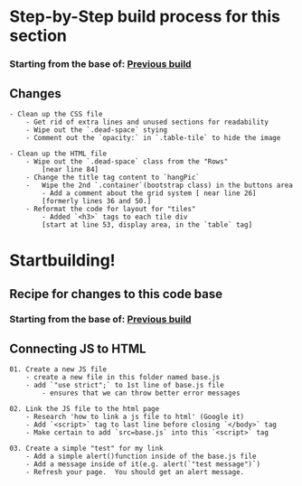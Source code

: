 # Step-by-Step build process for this section

### Starting from the base of: [Previous build](https://github.com/NeuTrix/Hangman-tutorial/tree/master/Lecture-04-Buttons-and-Display-area/Step-0402-make-display-area)

## Changes

	- Clean up the CSS file
		- Get rid of extra lines and unused sections for readability
		- Wipe out the `.dead-space` stying
		- Comment out the `opacity:` in `.table-tile` to hide the image

	- Clean up the HTML file
		- Wipe out the `.dead-space` class from the "Rows" 
			[near line 84]
		- Change the title tag content to `hangPic`
		-	Wipe the 2nd `.container`(bootstrap class) in the buttons area
			- Add a comment about the grid system [ near line 26]
			[formerly lines 36 and 50.]
		- Reformat the code for layout for "tiles"
			- Added `<h3>` tags to each tile div
			[start at line 53, display area, in the `table` tag]

# Startbuilding!
## Recipe for changes to this code base

### Starting from the base of: [Previous build](https://github.com/NeuTrix/Hangman-tutorial/tree/master/Lecture-04-Buttons-and-Display-area/Step-0402-make-display-area)

## Connecting JS to HTML

	01. Create a new JS file
		- create a new file in this folder named base.js
		- add `"use strict";` to 1st line of base.js file
			- ensures that we can throw better error messages

	02. Link the JS file to the html page
		- Research 'how to link a js file to html' (Google it)
		- Add `<script>` tag to last line before closing `</body>` tag
		- Make certain to add `src=base.js` into this `<script>` tag

	03. Create a simple "test" for my link
		- Add a simple alert()function inside of the base.js file
		- Add a message inside of it(e.g. alert(`"test message")`)
		- Refresh your page.  You should get an alert message.
